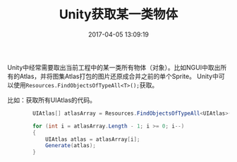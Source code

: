 ﻿---
title: Unity获取某一类物体
date: 2017-04-05 13:09:19
tags:
---

Unity中经常需要取出当前工程中的某一类所有物体（对象）。比如NGUI中取出所有的Atlas，并将图集Atlas打包的图片还原成合并之前的单个Sprite。
Unity中可以使用``Resources.FindObjectsOfTypeAll<T>();``获取。

比如：获取所有UIAtlas的代码。

```cs
        UIAtlas[] atlasArray = Resources.FindObjectsOfTypeAll<UIAtlas>();

        for (int i = atlasArray.Length - 1; i >= 0; i--)
        {
            UIAtlas atlas = atlasArray[i];
            Generate(atlas);
        }
```


